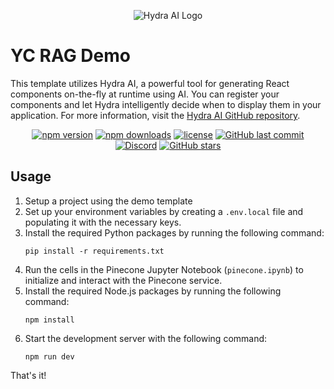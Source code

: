 <p align="center">
  <img src="github-hydra-ai.png" alt="Hydra AI Logo">
</p>

# YC RAG Demo

This template utilizes Hydra AI, a powerful tool for generating React components on-the-fly at runtime using AI. You can register your components and let Hydra intelligently decide when to display them in your application. For more information, visit the [Hydra AI GitHub repository](https://github.com/michaelmagan/hydraai/tree/main).

<p align="center">
  <a href="https://www.npmjs.com/package/hydra-ai"><img src="https://img.shields.io/npm/v/hydra-ai.svg" alt="npm version"></a>
  <a href="https://www.npmjs.com/package/hydra-ai"><img src="https://img.shields.io/npm/dm/hydra-ai.svg" alt="npm downloads"></a>
  <a href="https://github.com/michaelmagan/hydraai/blob/main/LICENSE"><img src="https://img.shields.io/github/license/michaelmagan/hydraai.svg" alt="license"></a>
  <a href="https://github.com/michaelmagan/hydraai/commits/main"><img src="https://img.shields.io/github/last-commit/michaelmagan/hydraai.svg" alt="GitHub last commit"></a>
  <a href="https://discord.gg/dJNvPEHth6"><img src="https://img.shields.io/discord/1251581895414911016?color=7289da&label=discord" alt="Discord"></a>
  <a href="https://github.com/michaelmagan/hydraai/stargazers"><img src="https://img.shields.io/github/stars/michaelmagan/hydraai.svg?style=social" alt="GitHub stars"></a>
</p>

## Usage

1. Setup a project using the demo template
2. Set up your environment variables by creating a `.env.local` file and populating it with the necessary keys.
3. Install the required Python packages by running the following command:
   ```
   pip install -r requirements.txt
   ```
4. Run the cells in the Pinecone Jupyter Notebook (`pinecone.ipynb`) to initialize and interact with the Pinecone service.
5. Install the required Node.js packages by running the following command:
   ```
   npm install
   ```
6. Start the development server with the following command:
   ```
   npm run dev
   ```

That's it!
